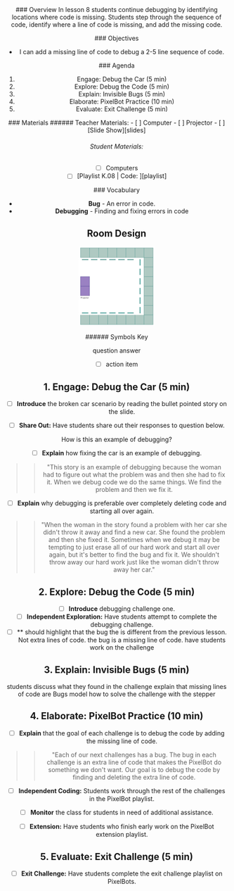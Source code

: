 <header class='header' title='Invisible Bugs' subtitle='Lesson 08'/>

<notable>
<iconp src='/icons/activity.png'>### Overview</iconp>
In lesson 8 students continue debugging by identifying locations where code is missing. Students step through the sequence of code, identify where a line of code is missing, and add the missing code.


<iconp src='/icons/objectives.png'>### Objectives</iconp>
- I can add a missing line of code to debug a 2-5 line sequence of code.

<iconp src='/icons/agenda.png'>### Agenda</iconp>
1. Engage: Debug the Car (5 min)
1. Explore: Debug the Code (5 min)
1. Explain: Invisible Bugs (5 min)
1. Elaborate: PixelBot Practice (10 min)
1. Evaluate: Exit Challenge (5 min)

<note>
<iconp src='/icons/materials.png'>### Materials</iconp>
###### Teacher Materials:
- [ ] Computer
- [ ] Projector
- [ ] [Slide Show][slides]

###### Student Materials:
- [ ] Computers
- [ ] [Playlist K.08 | Code: ][playlist]

<iconp src='/icons/vocab.png'>### Vocabulary</iconp>
- **Bug** - An error in code.
- **Debugging** - Finding and fixing errors in code

</note>

<pagebreak/>

## Room Design

![room](/images/layout-online.png)

<note borderLeft='2px solid green' mt='2em'>
###### Symbols Key

<iconp ml='1.65em' type='question'>question</iconp>
<iconp ml='1.65em' type='answer'>answer</iconp>
- [ ] action item
</note>

<pagebreak/>

## 1. Engage: Debug the Car (5 min)
- [ ] **Introduce** the broken car scenario by reading the bullet pointed story on the slide.

- [ ] **Share Out:** Have students share out their responses to question below.

<iconp type='question'>How is this an example of debugging?</iconp>

- [ ] **Explain** how fixing the car is an example of debugging.
>>"This story is an example of debugging because the woman had to figure out what the problem was and then she had to fix it. When we debug code we do the same things. We find the problem and then we fix it.

- [ ] **Explain** why debugging is preferable over completely deleting code and starting all over again.
>>"When the woman in the story found a problem with her car she didn't throw it away and find a new car. She found the problem and then she fixed it. Sometimes when we debug it may be tempting to just erase all of our hard work and start all over again, but it's better to find the bug and fix it. We shouldn't throw away our hard work just like the woman didn't throw away her car."

## 2. Explore: Debug the Code (5 min)
- [ ] **Introduce** debugging challenge one.
- [ ] **Independent Exploration:** Have students attempt to complete the debugging challenge.
- [ ] **
should highlight that the bug the is different from the previous lesson. Not extra lines of code. the bug is a missing line of code.
have students work on the challenge

## 3. Explain: Invisible Bugs (5 min)
students discuss what they found in the challenge
explain that missing lines of code are Bugs
model how to solve the challenge with the stepper

## 4. Elaborate: PixelBot Practice (10 min)
- [ ] **Explain** that the goal of each challenge is to debug the code by adding the missing line of code.
>>"Each of our next challenges has a bug. The bug in each challenge is an extra line of code that makes the PixelBot do something we don't want. Our goal is to debug the code by finding and deleting the extra line of code.

- [ ] **Independent Coding:** Students work through the rest of the challenges in the PixelBot playlist.

- [ ] **Monitor** the class for students in need of additional assistance.

- [ ] **Extension:** Have students who finish early work on the PixelBot extension playlist.

## 5. Evaluate: Exit Challenge (5 min)

- [ ] **Exit Challenge:** Have students complete the exit challenge playlist on PixelBots.

</notable>

[slides]: https://drive.google.com/open?id=1IwVOHMYVf70ufkcV6VDYb_3zTMmmD_tub-2dxD98avY
